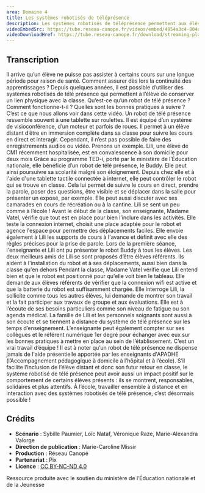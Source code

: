 ```yaml
---
area: Domaine 4
title: Les systèmes robotisés de téléprésence
description: Les systèmes robotisés de téléprésence permettent aux élèves empêchés de se rendre à l'école sur une longue période de suivre les cours et garder des liens avec ses camarades. Une vidéo pour en savoir plus.
videoEmbedSrc: https://tube.reseau-canope.fr/videos/embed/4954a3c4-804d-4346-90b0-024a18d07674
videoDownloadHref: https://tube.reseau-canope.fr/download/streaming-playlists/hls/videos/4954a3c4-804d-4346-90b0-024a18d07674-1080-fragmented.mp4
---
```


## Transcription

Il arrive qu’un élève ne puisse pas assister à certains cours sur une longue période pour raison de santé.
Comment assurer dès lors la continuité des apprentissages ?
Depuis quelques années, il est possible d’utiliser des systèmes robotisés de télé présence qui permettent à l’élève de conserver un lien physique avec la classe.
Qu’est-ce qu’un robot de télé présence ?
Comment fonctionne-t-il ?
Quelles sont les bonnes pratiques à suivre ?
C’est ce que nous allons voir dans cette vidéo.
Un robot de télé présence ressemble souvent à une tablette sur roulettes. Il est équipé d’un système de visioconférence, d’un moteur et parfois de roues.
Il permet à un élève distant d’être en immersion complète dans sa classe pour suivre les cours en direct et interagir.
Cependant, il n’est pas possible de faire des enregistrements audios ou vidéo.
Prenons un exemple.
Lili, une élève de CM1 récemment hospitalisée, est en convalescence à son domicile pour deux mois
Grâce au programme TED-i, porté par le ministère de l’Éducation nationale, elle bénéficie d’un robot de télé présence, le Buddy.
Elle peut ainsi poursuivre sa scolarité malgré son éloignement.
Depuis chez elle et à l'aide d'une tablette tactile    connectée à internet, elle peut contrôler le robot qui se trouve en classe. Cela lui permet de suivre le cours en direct, prendre la parole, poser des questions, être visible et se déplacer dans la salle pour présenter un exposé, par exemple.
Elle peut aussi discuter avec ses camarades en cours de récréation ou à la cantine. Lili se sent un peu comme à l’école !
Avant le début de la classe, son enseignante, Madame Vatel, vérifie que tout est en place pour bien l’inclure dans les activités.
Elle teste la connexion internet, choisit une place adaptée pour le robot et agence l'espace pour permettre des déplacements faciles.
Elle envoie également à Lili les supports de cours à l'avance et définit avec elle des règles précises pour la prise de parole.
Lors de la première séance, l'enseignante et Lili ont pu présenter le robot Buddy à tous les élèves. Les deux meilleurs amis de Lili se sont proposés d’être élèves référents. Ils aident à l'installation du robot et à ses déplacements, aussi bien dans la classe qu'en dehors
Pendant la classe, Madame Vatel vérifie que Lili entend bien et que le robot est positionné pour qu'elle voit bien le tableau.
Elle demande aux élèves référents de vérifier que la connexion wifi est active et que la batterie du robot est suffisamment chargée.
Elle interroge Lili, la sollicite comme tous les autres élèves, lui demande de montrer son travail et la fait participer aux travaux de groupe et aux évaluations.
Elle est à l’écoute de ses besoins particuliers comme son niveau de fatigue ou son agenda médical.
La famille de Lili et les personnels soignants sont aussi à son écoute et se tiennent à distance du système de télé présence sur les temps d’enseignement.
L’enseignante peut également compter sur ses collègues et le référent numérique 1er degré pour échanger avec eux sur les bonnes pratiques à mettre en place au sein de l’établissement.  C’est un vrai travail d’équipe !
Il est à noter qu’un robot de télé présence ne dispense jamais de l'aide présentielle apportée par les enseignants d'APADHE (l’Accompagnement pédagogique à domicile à l’hôpital et à l’école).
S’il facilite l’inclusion de l’élève distant et donc son futur retour en classe, le système robotisé de télé présence peut avoir aussi un impact positif sur le comportement de certains élèves présents : ils se montrent, responsables, solidaires et plus attentifs.
À l’école, travailler ensemble à distance et en interaction avec des systèmes robotisés de télé présence, c’est désormais possible !

## Crédits

- **Scénario** : Sybille Paumier, Loïc Nataf, Véronique Raze, Marie-Alexandra Valorge
- **Direction de publication** : Marie-Caroline Missir
- **Production** : Réseau Canopé
- **Partenariat** : Pix
- **Licence** : [CC BY-NC-ND 4.0](https://creativecommons.org/licenses/by-nc-nd/4.0/deed.fr)

Ressource produite avec le soutien du ministère de l’Éducation nationale et de la Jeunesse
